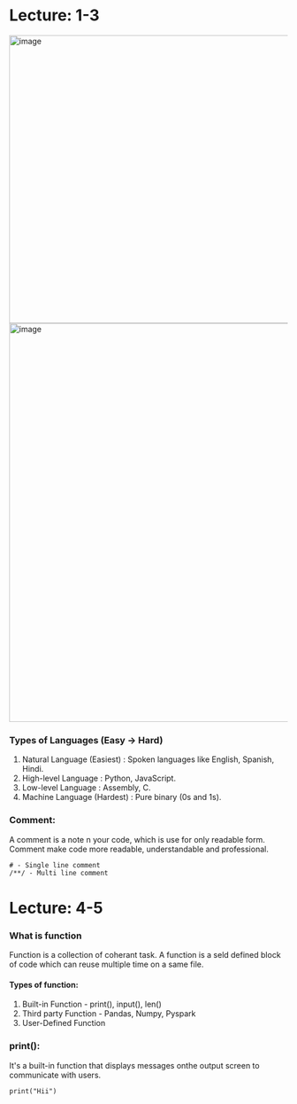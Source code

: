 # Lecture: 1-3

<img width="1000" height="520" alt="image" src="https://github.com/user-attachments/assets/aaec2896-f434-4523-adc7-2acc4b766d7e" />

<img width="1600" height="720" alt="image" src="https://github.com/user-attachments/assets/8178b351-2d31-4a64-957e-cc7cce993f04" />

### Types of Languages (Easy → Hard)
1. Natural Language (Easiest) : Spoken languages like English, Spanish, Hindi.
2. High-level Language : Python, JavaScript.
3. Low-level Language : Assembly, C.
4. Machine Language (Hardest) : Pure binary (0s and 1s).

### Comment: 
A comment is a note n your code, which is use for only readable form. Comment make code more readable, understandable and professional.
```
# - Single line comment
/**/ - Multi line comment
```

# Lecture: 4-5

### What is function
Function is a collection of coherant task. A function is a seld defined block of code which can reuse multiple time on a same file.

#### Types of function:
1. Built-in Function - print(), input(), len()
2. Third party Function - Pandas, Numpy, Pyspark 
3. User-Defined Function 

### print():
It's a built-in function that displays messages onthe output screen to communicate with users.
```
print("Hii")
```
